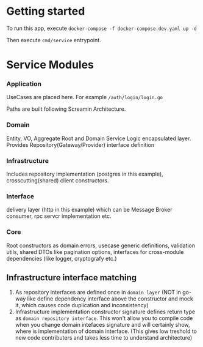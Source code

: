 # Getting started

To run this app, execute `docker-compose -f docker-compose.dev.yaml up -d`

Then execute `cmd/service` entrypoint.

# Service Modules

### Application

UseCases are placed here. For example `/auth/login/login.go`

Paths are built following Screamin Architecture.

### Domain

Entity, VO, Aggregate Root and Domain Service Logic encapsulated layer. Provides Repository(Gateway/Provider) interface definition

### Infrastructure

Includes repository implementation (postgres in this example), crosscutting(shared) client constructors.

### Interface

delivery layer (http in this example) which can be Message Broker consumer, rpc servcr implementation etc.

### Core

Root constructors as domain errors, usecase generic definitions, validation utils, shared DTOs like pagination options, interfaces for cross-module dependencies (like logger, cryptografy etc.)

## Infrastructure interface matching

1. As repository interfaces are defined once in `domain layer` (NOT in go-way like define dependency interface above the constructor and mock it, which causes code duplication and inconsistency)
2. Infrastructure implementation constructor signature defines return type as `domain repository interface`. This won't allow you to compile code when you change domain intefaces signature and will certainly show, where is implementation of domain interface. (This gives low treshold to new code contributers and takes less time to understand architecture)
